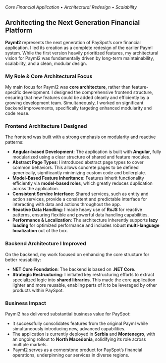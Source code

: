 *Core Financial Application • Architectural Redesign • Scalability*

## Architecting the Next Generation Financial Platform

**PaymI2** represents the next generation of PaySpot’s core financial application. I led its creation as a complete redesign of the earlier PaymI system. While the first version heavily prioritized features, my architectural vision for PaymI2 was fundamentally driven by long-term maintainability, scalability, and a clean, modular design.

### My Role & Core Architectural Focus

My main focus for PaymI2 was **core architecture**, rather than feature-specific development. I designed the comprehensive frontend structure, ensuring that new features could be added cleanly and efficiently by a growing development team. Simultaneously, I worked on significant backend improvements, specifically targeting enhanced modularity and code reuse.

### Frontend Architecture I Designed

The frontend was built with a strong emphasis on modularity and reactive patterns:

*   **Angular-based Development**: The application is built with **Angular**, fully modularized using a clear structure of shared and feature modules.
*   **Abstract Page Types**: I introduced abstract page types to cover common behaviors. This allows concrete pages to be defined generically, significantly minimizing custom code and boilerplate.
*   **Model-Based Feature Inheritance**: Features inherit functionality efficiently via **model-based roles**, which greatly reduces duplication across the application.
*   **Consistent Service Interface**: Shared services, such as entity and action services, provide a consistent and predictable interface for interacting with data and actions throughout the app.
*   **Reactive Data Handling**: I made heavy use of **RxJS** for reactive patterns, ensuring flexible and powerful data handling capabilities.
*   **Performance & Localization**: The architecture inherently supports **lazy loading** for optimized performance and includes robust **multi-language localization** out of the box.

### Backend Architecture I Improved

On the backend, my work focused on enhancing the core structure for better reusability:

*   **NET Core Foundation**: The backend is based on **.NET Core**.
*   **Strategic Restructuring**: I initiated key restructuring efforts to extract specialized logic into **shared libraries**. This made the core application lighter and more reusable, enabling parts of it to be leveraged by other products within PaySpot.

### Business Impact

PaymI2 has delivered substantial business value for PaySpot:

*   It successfully consolidates features from the original PaymI while simultaneously introducing new, advanced capabilities.
*   The application is currently deployed in **Serbia** and **Montenegro**, with an ongoing rollout to **North Macedonia**, solidifying its role across multiple markets.
*   PaymI2 serves as a cornerstone product for PaySpot’s financial operations, underpinning our services in diverse regions.